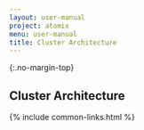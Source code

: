 ```yaml
---
layout: user-manual
project: atomix
menu: user-manual
title: Cluster Architecture
---
```


{:.no-margin-top}
## Cluster Architecture

{% include common-links.html %}
